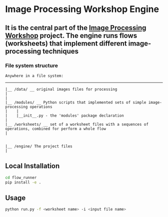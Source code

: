 # Image Processing Workshop Engine

## It is the central part of the [Image Processing Workshop](https://github.com/ekarpovs/image-processing-workshop) project. The engine runs flows (worksheets) that implement different image-processing techniques

### File system structure

    Anywhere in a file system:
_____
    |__ /data/ __ original images files for processing
    |
    |
    |__ /modules/ __ Python scripts that implemented sets of simple image-processing operations
    |    |
    |    |__init__.py - the 'modules' package declaration
    |   
    |__ /worksheets/ __ set of a worksheet files with a sequences of operations, combined for perform a whole flow 
    |   
    

    |__ /engine/ The project files
    |

## Local Installation

```bash
cd flow_runner
pip install -e .
```

## Usage

```bash
python run.py -f <worksheet name> -i <input file name>
```
